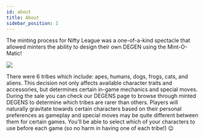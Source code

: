 ```yaml
---
id: about
title: About
sidebar_position: 1
---
```


The minting process for Nifty League was a one-of-a-kind spectacle that allowed minters the ability to design their own DEGEN using the Mint-O-Matic!

![](/img/mintomatic.gif)

There were 6 tribes which include: apes, humans, dogs, frogs, cats, and aliens. This decision not only affects available character traits and accessories, but determines certain in-game mechanics and special moves. During the sale you can check our DEGENS page to browse through minted DEGENS to determine which tribes are rarer than others. Players will naturally gravitate towards certain characters based on their personal preferences as gameplay and special moves may be quite different between them for certain games. You’ll be able to select which of your characters to use before each game (so no harm in having one of each tribe!) 😉
